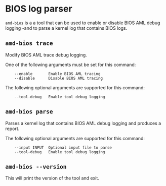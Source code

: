 # BIOS log parser
`amd-bios` is a a tool that can be used to enable or disable BIOS AML debug logging
-and to parse a kernel log that contains BIOS logs.

## `amd-bios trace`
Modify BIOS AML trace debug logging.

One of the following arguments must be set for this command:

        --enable       Enable BIOS AML tracing
        --disable      Disable BIOS AML tracing

The following optional arguments are supported for this command:

        --tool-debug   Enable tool debug logging

## `amd-bios parse`
Parses a kernel log that contains BIOS AML debug logging and produces a report.

The following optional arguments are supported for this command:

        --input INPUT  Optional input file to parse
        --tool-debug   Enable tool debug logging

## `amd-bios --version`
This will print the version of the tool and exit.
